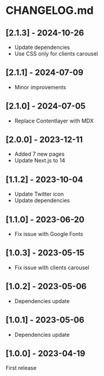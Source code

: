 # CHANGELOG.md

## [2.1.3] - 2024-10-26

- Update dependencies
- Use CSS only for clients carousel

## [2.1.1] - 2024-07-09

- Minor improvements

## [2.1.0] - 2024-07-05

- Replace Contentlayer with MDX

## [2.0.0] - 2023-12-11

- Added 7 new pages
- Update Next.js to 14

## [1.1.2] - 2023-10-04

- Update Twitter icon
- Update dependencies

## [1.1.0] - 2023-06-20

- Fix issue with Google Fonts

## [1.0.3] - 2023-05-15

- Fix issue with clients carousel

## [1.0.2] - 2023-05-06

- Dependencies update

## [1.0.1] - 2023-05-06

- Dependencies update

## [1.0.0] - 2023-04-19

First release
